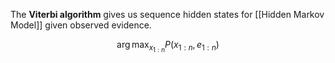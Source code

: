 The **Viterbi algorithm** gives us sequence hidden states for [[Hidden Markov Model]] given observed evidence.

$$
\arg\max_{x_{1:n}}P(x_{1:n}, e_{1:n})
$$